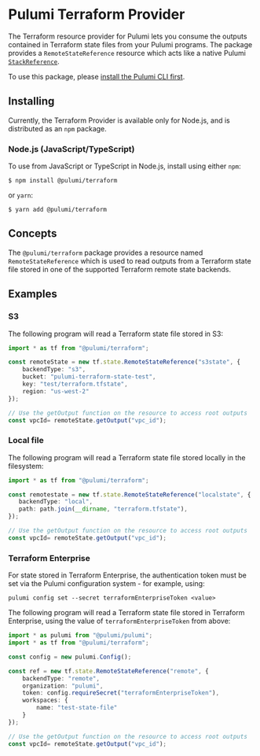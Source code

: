 # Pulumi Terraform Provider

The Terraform resource provider for Pulumi lets you consume the outputs
contained in Terraform state files from your Pulumi programs. The package
provides a `RemoteStateReference` resource which acts like a native Pulumi
[`StackReference`][stackreference].

To use this package, please [install the Pulumi CLI first][pulumicli].

## Installing

Currently, the Terraform Provider is available only for Node.js, and is
distributed as an `npm` package.

### Node.js (JavaScript/TypeScript)

To use from JavaScript or TypeScript in Node.js, install using either `npm`:

    $ npm install @pulumi/terraform

or `yarn`:

    $ yarn add @pulumi/terraform

## Concepts

The `@pulumi/terraform` package provides a resource named `RemoteStateReference`
which is used to read outputs from a Terraform state file stored in one of the
supported Terraform remote state backends.

## Examples

### S3

The following program will read a Terraform state file stored in S3:

```typescript
import * as tf from "@pulumi/terraform";

const remoteState = new tf.state.RemoteStateReference("s3state", {
    backendType: "s3",
    bucket: "pulumi-terraform-state-test",
    key: "test/terraform.tfstate",
    region: "us-west-2"
});

// Use the getOutput function on the resource to access root outputs
const vpcId= remoteState.getOutput("vpc_id");
```

### Local file

The following program will read a Terraform state file stored locally in the
filesystem:

```typescript
import * as tf from "@pulumi/terraform";

const remotestate = new tf.state.RemoteStateReference("localstate", {
   backendType: "local",
   path: path.join(__dirname, "terraform.tfstate"),
});

// Use the getOutput function on the resource to access root outputs
const vpcId= remoteState.getOutput("vpc_id");
```

### Terraform Enterprise

For state stored in Terraform Enterprise, the authentication token must be set
via the Pulumi configuration system - for example, using:

    pulumi config set --secret terraformEnterpriseToken <value>

The following program will read a Terraform state file stored in Terraform
Enterprise, using the value of `terraformEnterpriseToken` from above:

```typescript
import * as pulumi from "@pulumi/pulumi";
import * as tf from "@pulumi/terraform";

const config = new pulumi.Config();

const ref = new tf.state.RemoteStateReference("remote", {
    backendType: "remote",
    organization: "pulumi",
    token: config.requireSecret("terraformEnterpriseToken"),
    workspaces: {
        name: "test-state-file"
    }
});

// Use the getOutput function on the resource to access root outputs
const vpcId= remoteState.getOutput("vpc_id");
```

[stackreference]: https://www.pulumi.com/docs/reference/organizing-stacks-projects/#inter-stack-dependencies
[pulumicli]: https://pulumi.com/

